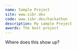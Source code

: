 ```yaml
---
name: Sample Project
site: www.sibr.dev
code: www.sibr.dev/hackathon
description: My sample Project
awards: The best project
---
```

Where does this show up?